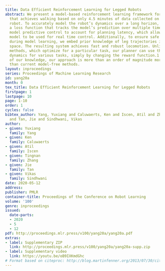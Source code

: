 ```yaml
---
title: Data Efficient Reinforcement Learning for Legged Robots
abstract: We present a model-based reinforcement learning framework for robot locomotion
  that achieves walking based on only 4.5 minutes of data collected on a quadruped
  robot. To accurately model the robot’s dynamics over a long horizon, we introduce
  a loss function that tracks the model’s prediction over multiple timesteps. We adapt
  model predictive control to account for planning latency, which allows the learned
  model to be used for real time control. Additionally, to ensure safe exploration
  during model learning, we embed prior knowledge of leg trajectories into the action
  space. The resulting system achieves fast and robust locomotion. Unlike model-free
  methods, which optimize for a particular task, our planner can use the same learned
  dynamics for various tasks, simply by changing the reward function.1 To the best
  of our knowledge, our approach is more than an order of magnitude more sample efficient
  than current model-free methods.
layout: inproceedings
series: Proceedings of Machine Learning Research
id: yang20a
month: 0
tex_title: Data Efficient Reinforcement Learning for Legged Robots
firstpage: 1
lastpage: 10
page: 1-10
order: 1
cycles: false
bibtex_author: Yang, Yuxiang and Caluwaerts, Ken and Iscen, Atil and Zhang, Tingnan
  and Tan, Jie and Sindhwani, Vikas
author:
- given: Yuxiang
  family: Yang
- given: Ken
  family: Caluwaerts
- given: Atil
  family: Iscen
- given: Tingnan
  family: Zhang
- given: Jie
  family: Tan
- given: Vikas
  family: Sindhwani
date: 2020-05-12
address: 
publisher: PMLR
container-title: Proceedings of the Conference on Robot Learning
volume: '100'
genre: inproceedings
issued:
  date-parts:
  - 2020
  - 5
  - 12
pdf: http://proceedings.mlr.press/v100/yang20a/yang20a.pdf
extras:
- label: Supplementary ZIP
  link: http://proceedings.mlr.press/v100/yang20a/yang20a-supp.zip
- label: Supplementary video
  link: https://youtu.be/oB9IXKmdGhc
# Format based on citeproc: http://blog.martinfenner.org/2013/07/30/citeproc-yaml-for-bibliographies/
---
```

